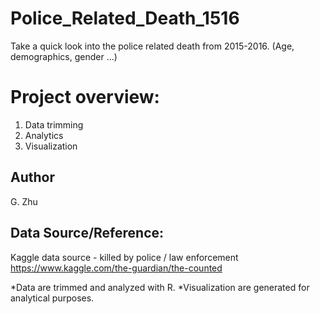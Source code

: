 # Police_Related_Death_1516
Take a quick look into the police related death from 2015-2016. (Age, demographics, gender ...)

# Project overview:
1) Data trimming 
2) Analytics
3) Visualization

## Author
G. Zhu

## Data Source/Reference:
Kaggle data source - killed by police / law enforcement
https://www.kaggle.com/the-guardian/the-counted

*Data are trimmed and analyzed with R. 
*Visualization are generated for analytical purposes.
